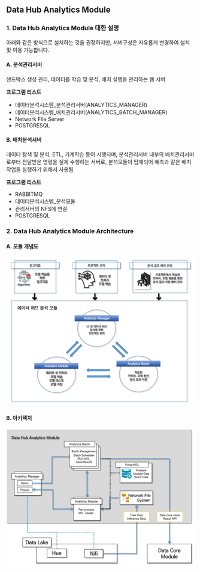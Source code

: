 Data Hub Analytics Module
---

### 1. Data Hub Analytics Module 대한 설명
아래와 같은 방식으로 설치하는 것을 권장하지만, 서버구성은 자유롭게 변경하여 설치 및 이용 가능합니다. 


#### A. 분석관리서버
샌드박스 생성 관리, 데이터를 학습 및 분석, 배치 실행을 관리하는 웹 서버

**프로그램 리스트**

- 데이터분석시스템_분석관리서버(ANALYTICS_MANAGER)
- 데이터분석시스템_배치관리서버(ANALYTICS_BATCH_MANAGER)
- Network File Server
- POSTGRESQL


#### B. 배치분석서버
데이터 탐색 및 분석, ETL, 기계학습 등이 시행되며, 분석관리서버 내부의 배치관리서버로부터 전달받은 명령을 실제 수행하는 서버로, 분석모듈이 탑재되어 예측과 같은 배치작업을 실행하기 위해서 사용됨

**프로그램 리스트**

- RABBITMQ
- 데이터분석시스템_분석모듈
- 관리서버의 NFS에 연결
- POSTGRESQL


### 2. Data Hub Analytics Module Architecture
#### A. 모듈 개념도
<img src="img/architecture_1.png">

#### B. 아키텍처
<img src="img/architecture_2.png">